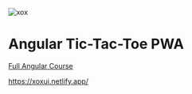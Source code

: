 ![xox](https://user-images.githubusercontent.com/51900501/119149008-b4f22580-ba6a-11eb-9311-972d6578b7b4.png)
# Angular Tic-Tac-Toe PWA

[Full Angular Course](https://fireship.io/courses/angular/)

https://xoxui.netlify.app/
